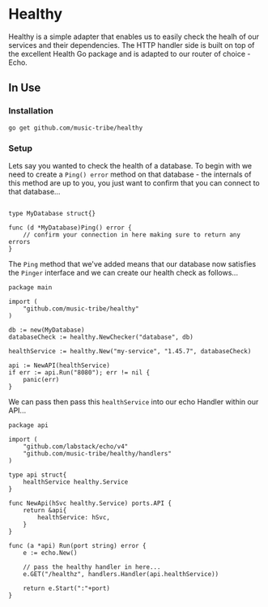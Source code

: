 # Healthy
Healthy is a simple adapter that enables us to easily check the healh of our services and their dependencies.
The HTTP handler side is built on top of the excellent Health Go package and is adapted to our router of choice - Echo.

## In Use
### Installation
```go get github.com/music-tribe/healthy```

### Setup
Lets say you wanted to check the health of a database. To begin with we need to create a `Ping() error` method on that database - the internals of this method are up to you, you just want to confirm that you can connect to that database...
```golang

type MyDatabase struct{}

func (d *MyDatabase)Ping() error {
    // confirm your connection in here making sure to return any errors
}
```
The `Ping` method that we've added means that our database now satisfies the `Pinger` interface and we can create our health check as follows...
```golang
package main

import (
    "github.com/music-tribe/healthy"
)

db := new(MyDatabase)
databaseCheck := healthy.NewChecker("database", db)

healthService := healthy.New("my-service", "1.45.7", databaseCheck)

api := NewAPI(healthService)
if err := api.Run("8080"); err != nil {
    panic(err)
}
```
We can pass then pass this `healthService` into our echo Handler within our API...
```golang
package api

import (
    "github.com/labstack/echo/v4"
    "github.com/music-tribe/healthy/handlers"
)

type api struct{
    healthService healthy.Service
}

func NewApi(hSvc healthy.Service) ports.API {
    return &api{
        healthService: hSvc,
    }
}

func (a *api) Run(port string) error {
    e := echo.New()

    // pass the healthy handler in here...
    e.GET("/healthz", handlers.Handler(api.healthService))

    return e.Start(":"+port)
} 

```
